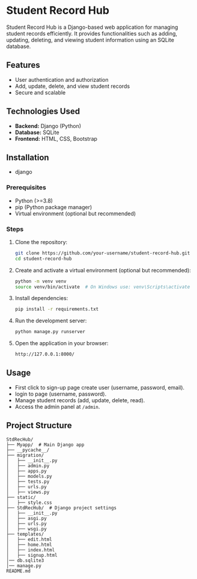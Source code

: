 # Student Record Hub

Student Record Hub is a Django-based web application for managing student records efficiently. It provides functionalities such as adding, updating, deleting, and viewing student information using an SQLite database.

## Features
- User authentication and authorization
- Add, update, delete, and view student records
- Secure and scalable

## Technologies Used
- **Backend:** Django (Python)
- **Database:** SQLite
- **Frontend:** HTML, CSS, Bootstrap

## Installation
- django 

### Prerequisites
- Python (>=3.8)
- pip (Python package manager)
- Virtual environment (optional but recommended)

### Steps
1. Clone the repository:
   ```sh
   git clone https://github.com/your-username/student-record-hub.git
   cd student-record-hub
   ```
2. Create and activate a virtual environment (optional but recommended):
   ```sh
   python -m venv venv
   source venv/bin/activate  # On Windows use: venv\Scripts\activate
   ```
3. Install dependencies:
   ```sh
   pip install -r requirements.txt
   ```
4. Run the development server:
   ```sh
   python manage.py runserver
   ```
5. Open the application in your browser:
   ```sh
   http://127.0.0.1:8000/
   ```

## Usage
- First click to sign-up page create user (username, password, email).
- login to page (username, password).
- Manage student records (add, update, delete, read).
- Access the admin panel at `/admin`.

## Project Structure
```
StdRecHub/
├── Myapp/  # Main Django app
├── __pycache__/
├── migration/
│   ├── __init__.py
│   ├── admin.py
│   ├── apps.py
│   ├── models.py
│   ├── tests.py
│   ├── urls.py
│   ├── views.py
├── static/
│   ├── style.css
├── StdRecHub/  # Django project settings
│   ├── __init__.py
│   ├── asgi.py
│   ├── urls.py
│   ├── wsgi.py
├── templates/
│   ├── edit.html
│   ├── home.html
│   ├── index.html
│   ├── signup.html
│── db.sqlite3
│── manage.py
README.md
```



